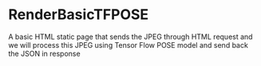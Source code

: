 # RenderBasicTFPOSE
A basic HTML static page that sends the JPEG through HTML request and we will process this JPEG using Tensor Flow POSE model and send back the JSON in response
